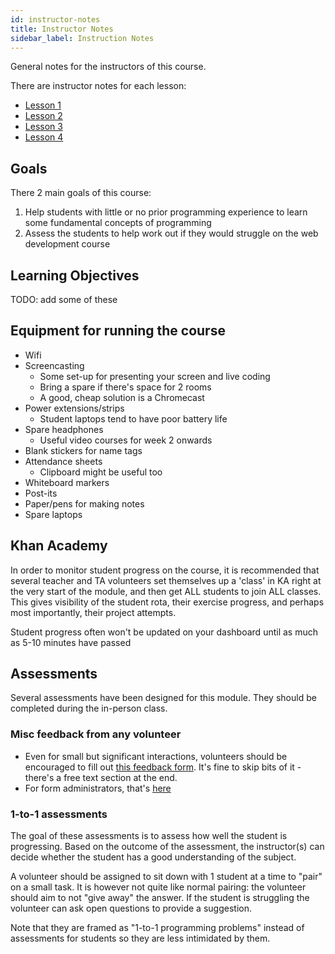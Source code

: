 ```yaml
---
id: instructor-notes
title: Instructor Notes
sidebar_label: Instruction Notes
---
```


General notes for the instructors of this course.

There are instructor notes for each lesson:

- [Lesson 1](./lesson-1/instructor-notes.md)
- [Lesson 2](./lesson-2/instructor-notes.md)
- [Lesson 3](./lesson-3/instructor-notes.md)
- [Lesson 4](./lesson-4/instructor-notes.md)

## Goals

There 2 main goals of this course:

1. Help students with little or no prior programming experience to learn some fundamental concepts of programming
2. Assess the students to help work out if they would struggle on the web development course

## Learning Objectives

TODO: add some of these

## Equipment for running the course

- Wifi
- Screencasting
  - Some set-up for presenting your screen and live coding
  - Bring a spare if there's space for 2 rooms
  - A good, cheap solution is a Chromecast
- Power extensions/strips
  - Student laptops tend to have poor battery life
- Spare headphones
  - Useful video courses for week 2 onwards
- Blank stickers for name tags
- Attendance sheets
  - Clipboard might be useful too
- Whiteboard markers
- Post-its
- Paper/pens for making notes
- Spare laptops

## Khan Academy

<!-- TODO: add notes on signing up as a teacher -->

In order to monitor student progress on the course, it is recommended that several teacher and TA volunteers set themselves up a 'class' in KA right at the very start of the module, and then get ALL students to join ALL classes. This gives visibility of the student rota, their exercise progress, and perhaps most importantly, their project attempts.

Student progress often won't be updated on your dashboard until as much as 5-10 minutes have passed

## Assessments

Several assessments have been designed for this module. They should be completed during the in-person class.

### Misc feedback from any volunteer

- Even for small but significant interactions, volunteers should be encouraged to fill out [this feedback form](https://forms.gle/GgpFkgKCRPVtTtrJ7). It's fine to skip bits of it - there's a free text section at the end.
- For form administrators, that's [here](https://docs.google.com/forms/d/13F6J1HiBvmxZy-cSrgDwVxpVAZPdjU3Rv2wsXIpmo_M/edit)

### 1-to-1 assessments

The goal of these assessments is to assess how well the student is progressing. Based on the outcome of the assessment, the instructor(s) can decide whether the student has a good understanding of the subject.

A volunteer should be assigned to sit down with 1 student at a time to "pair" on a small task. It is however not quite like normal pairing: the volunteer should aim to not "give away" the answer. If the student is struggling the volunteer can ask open questions to provide a suggestion.

Note that they are framed as "1-to-1 programming problems" instead of assessments for students so they are less intimidated by them.
